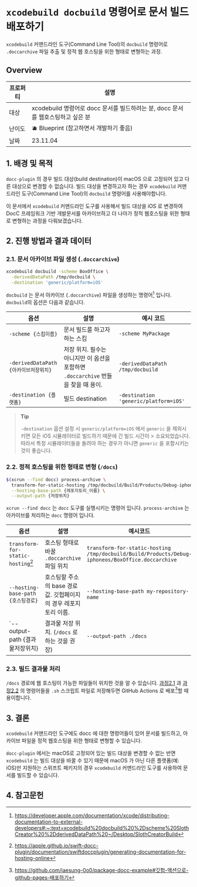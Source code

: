 # `xcodebuild docbuild` 명령어로 문서 빌드 배포하기

`xcodebuild` 커맨드라인 도구(Command Line Tool)의 `docbuild` 명령어로 `.doccarchive` 파일 추출 및 정적 웹 호스팅을 위한 형태로 변형하는 과정.

## Overview

|프로퍼티 | 설명 |
| --- | --- |
| 대상 | xcodebuild 명령어로 docc 문서를 빌드하려는 분, docc 문서를 웹호스팅하고 싶은 분 |
| 난이도 | 🫐 Blueprint (참고하면서 개발하기 좋음) |
| 날짜 | 23.11.04 |

## 1. 배경 및 목적

`docc-plugin` 의 경우 빌드 대상(build destination)이 macOS 으로 고정되어 있고 다른 대상으로 변경할 수 없습니다.
빌드 대상을 변경하고자 하는 경우 `xcodebuild` 커맨드라인 도구(Command Line Tool)의 `docbuild` 명령어를 사용해야합니다.

이 문서에서 `xcodebuild` 커맨드라인 도구를 사용해서 빌드 대상을 iOS 로 변경하여 DocC 프레임워크 기반 개발문서를 아카이브하고 더 나아가 정적 웹호스팅을 위한 형태로 변형하는 과정을 다뤄보겠습니다.

## 2. 진행 방법과 결과 데이터

### 2.1. 문서 아카이브 파일 생성 (`.doccarchive`)

```bash
xcodebuild docbuild -scheme BoxOffice \
  -derivedDataPath /tmp/docbuild \
  -destination 'generic/platform=iOS'
```
`docbuild` 는 문서 아카이브 (`.doccarchive`) 파일을 생성하는 명령어[^1] 입니다. `docbuild`의 옵션은 다음과 같습니다.

| 옵션 | 설명 | 예시 코드 |
| --- | --- | --- |
| `-scheme {스킴이름}` |  문서 빌드를 하고자하는 스킴 | `-scheme MyPackage` |
| `-derivedDataPath {아카이브저장위치}` | 저장 위치. 필수는 아니지만 이 옵션을 포함하면 `.doccarchive` 번들을 찾을 때 용이. | `-derivedDataPath /tmp/docbuild` |
| `-destination {플랫폼}` | 빌드 destination | `-destination 'generic/platform=iOS'` |

> **Tip**
>
> `-destination` 옵션 설정 시 `generic/platform=iOS` 에서 `generic` 을 제외시키면 모든 iOS 시뮬레이터로 빌드하기 때문에 긴 빌드 시간이 > 소요되었습니다.  따라서 특정 시뮬레이터들을 돌려야 하는 경우가 아니면 `generic` 을 포함시키는 것이 좋습니다.

### 2.2. 정적 호스팅을 위한 형태로 변형 (`/docs`)

```bash
$(xcrun --find docc) process-archive \
  transform-for-static-hosting /tmp/docbuild/Build/Products/Debug-iphoneos/{타겟이름}.doccarchive \
  --hosting-base-path {레포지토리_이름} \
  --output-path {저장위치}
```

`xcrun --find docc` 는 `docc` 도구를 실행시키는 명령어 입니다. `process-archive` 는 아카이브를 처리하는 `docc` 명령어 입니다.

| 옵션 | 설명 | 예시코드 |
| --- | --- | --- |
| `transform-for-static-hosting`[^2] | 호스팅 형태로 바꿀 `.doccarchive` 파일 위치 | `transform-for-static-hosting /tmp/docbuild/Build/Products/Debug-iphoneos/BoxOffice.doccarchive` |
| `--hosting-base-path {호스팅경로}` | 호스팅할 주소의 base 경로 값. 깃헙페이지의 경우 레포지토리 이름. | `--hosting-base-path my-repository-name` |
| `--output-path {결과물저장위치} | 결과물 저장 위치. (`/docs` 로 하는 것을 권장) | `--output-path ./docs` |

### 2.3. 빌드 결과물 처리

`/docs` 경로에 웹 호스팅이 가능한 파일들이 위치한 것을 알 수 있습니다. [과정2.1](#21-문서-아카이브-파일-생성-doccarchive) 과 [과정2.2](#22-정적-호스팅을-위한-형태로-변형-docs) 의 명령어들을 `.sh` 스크립트 파일로 저장해두면 GitHub Actions 로 배포[^3]할 때 용이합니다.

## 3. 결론

`xcodebuild` 커맨드라인 도구에도 docc 에 대한 명령어들이 있어 문서를 빌드하고, 아카이브 파일을 정적 웹호스팅을 위한 형태로 변형할 수 있습니다.

`docc-plugin` 에서는 macOS로 고정되어 있는 빌드 대상을 변경할 수 없는 반면 `xcodebuild` 는 빌드 대상을 바꿀 수 있기 때문에 macOS 가 아닌 다른 플랫폼(예: iOS)만 지원하는 스위프트 패키지의 경우 `xcodebuild` 커맨드라인 도구를 사용하여 문서를 빌드할 수 있습니다.


## 4. 참고문헌

[^1]: https://developer.apple.com/documentation/xcode/distributing-documentation-to-external-developers#:~:text=xcodebuild%20docbuild%20%2Dscheme%20SlothCreator%20%2DderivedDataPath%20~/Desktop/SlothCreatorBuild
[^2]: https://apple.github.io/swift-docc-plugin/documentation/swiftdoccplugin/generating-documentation-for-hosting-online
[^3]: https://github.com/jaesung-0o0/package-docc-example#깃헙-액션으로-github-pages-배포하기

